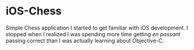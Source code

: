 iOS-Chess
=========

Simple Chess application I started to get familiar with iOS development. I stopped when I realized I was spending more time getting _en passant_ passing correct than I was actually learning about Objective-C.
